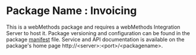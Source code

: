 # Package Name : Invoicing
This is a webMethods package and requires a webMethods Integration Server to host it. Package versioning and configuration can be found in the package [manifest](./Invoicing/manifest.v3) file. Service and API documentation is available on the package's home page http://&lt;server&gt;:&lt;port&gt;/&lt;packagename>.